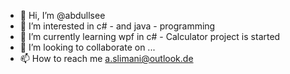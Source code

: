 - 👋 Hi, I’m @abdullsee
- 👀 I’m interested in c# - and java - programming
- 🌱 I’m currently learning wpf in c# - Calculator project is started
- 💞️ I’m looking to collaborate on ...
- 📫 How to reach me a.slimani@outlook.de

<!---
abdullsee/abdullsee is a ✨ special ✨ repository because its `README.md` (this file) appears on your GitHub profile.
You can click the Preview link to take a look at your changes.
--->
